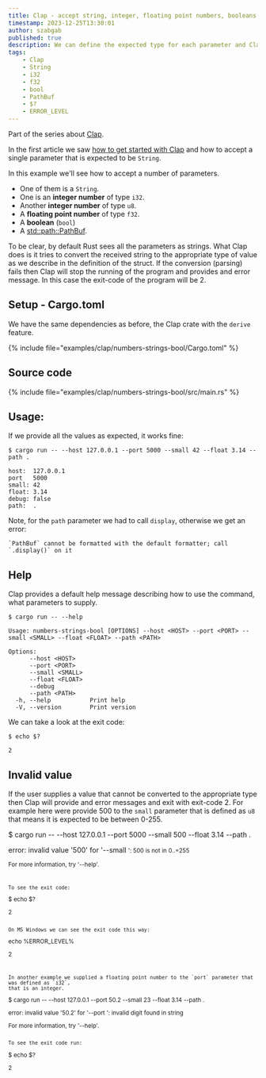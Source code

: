 ```yaml
---
title: Clap - accept string, integer, floating point numbers, booleans on the command line
timestamp: 2023-12-25T13:30:01
author: szabgab
published: true
description: We can define the expected type for each parameter and Clap will convert the values to the appropriate types.
tags:
    - Clap
    - String
    - i32
    - f32
    - bool
    - PathBuf
    - $?
    - ERROR_LEVEL
---
```


Part of the series about [Clap](/clap).

In the first article we saw [how to get started with Clap](/clap-simple) and how to accept a single parameter that is expected to be `String`.

In this example we'll see how to accept a number of parameters.

* One of them is a `String`.
* One is an **integer number** of type `i32`.
* Another **integer number** of type `u8`.
* A **floating point number** of type `f32`.
* A **boolean** (`bool`)
* A [std::path::PathBuf](https://doc.rust-lang.org/std/path/struct.PathBuf.html).

To be clear, by default Rust sees all the parameters as strings. What Clap does is it tries to convert the received string to the appropriate type of value
as we describe in the definition of the struct. If the conversion (parsing) fails then Clap will stop the running of the program and provides and error message.
In this case the exit-code of the program will be 2.

## Setup - Cargo.toml

We have the same dependencies as before, the Clap crate with the `derive` feature.

{% include file="examples/clap/numbers-strings-bool/Cargo.toml" %}


## Source code

{% include file="examples/clap/numbers-strings-bool/src/main.rs" %}


## Usage:

If we provide all the values as expected, it works fine:

```
$ cargo run -- --host 127.0.0.1 --port 5000 --small 42 --float 3.14 --path .

host:  127.0.0.1
port   5000
small: 42
float: 3.14
debug: false
path:  .
```

Note, for the `path` parameter we had to call `display`, otherwise we get an error:

```
`PathBuf` cannot be formatted with the default formatter; call `.display()` on it
```

## Help

Clap provides a default help message describing how to use the command, what parameters to supply.

```
$ cargo run -- --help

Usage: numbers-strings-bool [OPTIONS] --host <HOST> --port <PORT> --small <SMALL> --float <FLOAT> --path <PATH>

Options:
      --host <HOST>
      --port <PORT>
      --small <SMALL>
      --float <FLOAT>
      --debug
      --path <PATH>
  -h, --help           Print help
  -V, --version        Print version
```

We can take a look at the exit code:

```
$ echo $?

2
```

## Invalid value

If the user supplies a value that cannot be converted to the appropriate type then Clap will provide and error messages and exit with exit-code 2.
For example here were provide 500 to the `small` parameter that is defined as `u8` that means it is expected to be between 0-255.


$ cargo run -- --host 127.0.0.1 --port 5000 --small 500 --float 3.14 --path .

error: invalid value '500' for '--small <SMALL>': 500 is not in 0..=255

For more information, try '--help'.
```


To see the exit code:

```
$ echo $?

2
```

On MS Windows we can see the exit code this way:

```
echo %ERROR_LEVEL%

2
```


In another example we supplied a floating point number to the `port` parameter that was defined as `i32`,
that is an integer.

```
$ cargo run -- --host 127.0.0.1 --port 50.2 --small 23 --float 3.14 --path .

error: invalid value '50.2' for '--port <PORT>': invalid digit found in string

For more information, try '--help'.
```

To see the exit code run:

```
$ echo $?

2
```


